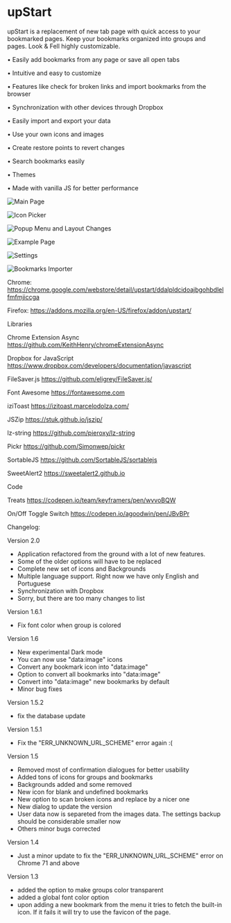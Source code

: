 # upStart

upStart is a replacement of new tab page with quick access to your bookmarked pages.
Keep your bookmarks organized into groups and pages.
Look & Fell highly customizable.

• Easily add bookmarks from any page or save all open tabs

• Intuitive and easy to customize

• Features like check for broken links and import bookmarks from the browser

• Synchronization with other devices through Dropbox

• Easily import and export your data

• Use your own icons and images

• Create restore points to revert changes

• Search bookmarks easily

• Themes

• Made with vanilla JS for better performance


![Main Page](screenshots/1.png?raw=true "Main Page")

![Icon Picker](screenshots/2.png?raw=true "Icon Picker")

![Popup Menu and Layout Changes](screenshots/3.png?raw=true "Popup Menu and Layout Changes")

![Example Page](screenshots/4.png?raw=true "Example Page")

![Settings](screenshots/5.png?raw=true "Settings")

![Bookmarks Importer](screenshots/6.png?raw=true "Bookmarks Importer")


Chrome: https://chrome.google.com/webstore/detail/upstart/ddalpldcidoajbgohbdlelfmfmjiccga

Firefox: https://addons.mozilla.org/en-US/firefox/addon/upstart/







Libraries

Chrome Extension Async
https://github.com/KeithHenry/chromeExtensionAsync

Dropbox for JavaScript
https://www.dropbox.com/developers/documentation/javascript

FileSaver.js
https://github.com/eligrey/FileSaver.js/

Font Awesome
https://fontawesome.com

iziToast
https://izitoast.marcelodolza.com/

JSZip
https://stuk.github.io/jszip/

lz-string
https://github.com/pieroxy/lz-string

Pickr
https://github.com/Simonwep/pickr

SortableJS
https://github.com/SortableJS/sortablejs

SweetAlert2
https://sweetalert2.github.io




Code

Treats
https://codepen.io/team/keyframers/pen/wvvoBQW

On/Off Toggle Switch
https://codepen.io/agoodwin/pen/JBvBPr



Changelog:

Version 2.0
- Application refactored from the ground with a lot of new features.
- Some of the older options will have to be replaced
- Complete new set of icons and Backgrounds
- Multiple language support. Right now we have only English and Portuguese
- Synchronization with Dropbox
- Sorry, but there are too many changes to list

Version 1.6.1
- Fix font color when group is colored

Version 1.6
- New experimental Dark mode
- You can now use "data:image" icons
- Convert any bookmark icon into "data:image"
- Option to convert all bookmarks into "data:image"
- Convert into "data:image" new bookmarks by default
- Minor bug fixes

Version 1.5.2
- fix the database update

Version 1.5.1
- Fix the "ERR_UNKNOWN_URL_SCHEME" error again :(

Version 1.5
- Removed most of confirmation dialogues for better usability
- Added tons of icons for groups and bookmarks
- Backgrounds added and some removed
- New icon for blank and undefined bookmarks
- New option to scan broken icons and replace by a nicer one
- New dialog to update the version
- User data now is separeted from the images data. The settings backup should be considerable smaller now
- Others minor bugs corrected

Version 1.4
- Just a minor update to fix the "ERR_UNKNOWN_URL_SCHEME" error on Chrome 71 and above

Version 1.3
- added the option to make groups color transparent
- added a global font color option
- upon adding a new bookmark from the menu it tries to fetch the built-in icon. If it fails it will try to use the favicon of the page.
